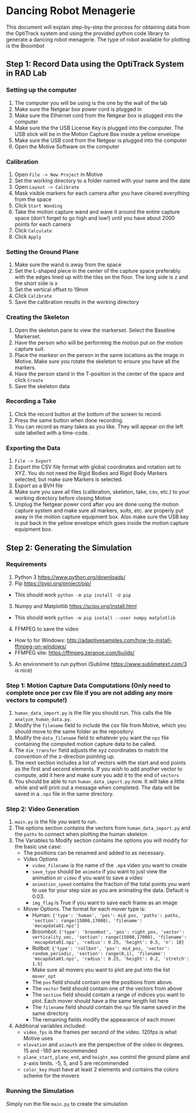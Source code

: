# Dancing Robot Menagerie

This document will explain step-by-step the process for obtaining data from the OptiTrack system and using the provided python code library to generate a dancing robot menagerie. The type of robot available for plotting is the Broombot

## Step 1: Record Data using the OptiTrack System in RAD Lab

### Setting up the computer
1. The computer you will be using is the one by the wall of the lab
2. Make sure the Netgear box power cord is plugged in
3. Make sure the Ethernet cord from the Netgear box is plugged into the computer
4. Make sure the the USB License Key is plugged into the computer. The USB stick will be in the Motion Capture Box inside a yellow envelope
5. Make sure the USB cord from the Netgear is plugged into the computer
6. Open the Motive Software on the computer

### Calibration
1. Open `File -> New Project` in Motive
2. Set the working directory to a folder named with your name and the date
3. Open `Layout -> Calibrate`
4. Mask visible markers for each camera after you have cleared everything from the space
5. Click `Start Wanding`
6. Take the motion capture wand and wave it around the entire capture space (don't forget to go high and low!) until you have about 2000 points for each camera
7. Click `Calculate`
8. Click `Apply`

### Setting the Ground Plane
1. Make sure the wand is away from the space
2. Set the L-shaped piece in the center of the capture space preferably with the edges lined up with the tiles on the floor. The long side is z and the short side is x
3. Set the vertical offset to 19mm
4. Click `Calibrate`
5. Save the calibration resutls in the working directory

### Creating the Skeleton
1. Open the skeleton pane to view the markerset. Select the Baseline Markerset.
2. Have the person who will be performing the motion put on the motion capture suit.
3. Place the markesr on the person in the same locations as the image in Motive. Make sure you rotate the skeleton to ensure you have all the markers.
4. Have the person stand in the T-position in the center of the space and click `Create`
5. Save the skeleton data

### Recording a Take
1. Click the record button at the bottom of the screen to record.
2. Press the same button when done recording.
3. You can record as many takes as you like. They will appear on the left side labelled with a time-code.

### Exporting the Data
1. `File -> Export`
2. Export the CSV file format with global coordinates and rotation set to XYZ. You do not need the Rigid Bodies and Rigid Body Markers selected, but make sure Markers is selected.
3. Export as a BVH file
4. Make sure you save all files (calibration, skeleton, take, csv, etc.) to your working directory before closing Motive
5. Unplug the Netgear power cord after you are done using the motion capture system and make sure all markers, suits, etc. are properly put away in the motion capture equipment box. Also make sure the USB key is put back in the yellow envelope which goes inside the motion capture equipment box.

## Step 2: Generating the Simulation 

### Requirements
1. Python 3 <https://www.python.org/downloads/>
2. Pip <https://pypi.org/project/pip/>
 - This should work `python -m pip install -U pip`
3. Numpy and Matplotlib <https://scipy.org/install.html>
 - This should work `python -m pip install --user numpy matplotlib`
4. FFMPEG to save the video
 - How to for Windows: <http://adaptivesamples.com/how-to-install-ffmpeg-on-windows/>
 - FFMPEG site: <https://ffmpeg.zeranoe.com/builds/>
5. An environment to run python (Sublime <https://www.sublimetext.com/3> is nice)

### Step 1: Motion Capture Data Computations (Only need to complete once per csv file if you are not adding any more vectors to compute!)
1. `human_data_import.py` is the file you should run. This calls the file `analyze_human_data.py`.
2. Modify the `filename` field to include the csv file from Motive, which you should move to the same folder as the repository.
3. Modify the `data_filename` field to whatever you want the `npz` file containing the computed motion capture data to be called.
4. The `dim_transfer` field adjusts the xyz coordinates to match the convention of the z-direction pointing up.
5. The next section includes a list of vectors with the start and end points as the first and second elements. If you wish to add another vector to compute, add it here and make sure you add it to the end of `vectors`
6. You should be able to run `human_data_import.py` now. It will take a little while and will print out a message when completed. The data will be saved in a `.npz` file in the same directory.

### Step 2: Video Generation
1. `main.py` is the file you want to run.
2. The options section contains the vectors from `human_data_import.py` and the `paths` to connect when plotting the human skeleton
3. The Variables to Modify section contains the options you will modify for the basic use case:
	* The positions can be renamed and added to as necessary.
	* Video Options
		* `video_filename` is the name of the `.mp4` video you want to create
		* `save_type` should be `animate` if you want to just view the animation or `video` if you want to save a video
		* `animation_speed` contains the fraction of the total points you want to use for your step size as you are animating the data. Default is 0.03.
		* `img_flag` is True if you want to save each frame as an image
	* Mover Options. The format for each mover type is:
		* Human:  `{'type': 'human', 'pos': mid_pos, 'paths': paths, 'section': range(15000,17000), 'filename': 'mocapdata01.npz'}`
		* Broombot: `{'type': 'broombot', 'pos': right_pos, 'vector': verticality_vec, 'section': range(15000,17000), 'filename': 'mocapdata01.npz', 'radius': 0.25, 'height': 0.5, 'n': 10}`
		* Rollbot: `{'type': 'rollbot', 'pos': mid_pos, 'vector': random_periodic, 'section': range(0,1), 'filename': 'mocapdata01.npz', 'radius': 0.25, 'height': 0.2, 'stretch': 1.5}`
		* Make sure all movers you want to plot are put into the list `mover_opt`
		* The `pos` field should contain one the positions from above.
		* The `vector` field should contain one of the vectors from above
		* The `section` field should contain a range of indices you want to plot. Each mover should have a the same length list here
		* The `filename` field should contain the `npz` file name saved in the same directory
		* The remaining fields modify the appearance of each mover.
4. Additional variables included:
	* `video_fps` is the frames per second of the video. 120fps is what Motive uses
	* `elevation` and `azimuth` are the perspective of the video in degrees. 15 and -180 are recommended
	* `plane_start`, `plane_end`, and `height_max` control the ground plane and z-axis limits. -5, 5, and 5 are recommended
	* `color_key` must have at least 2 elements and contains the colors scheme for the movers

### Running the Simulation
Simply run the file `main.py` to create the simulation